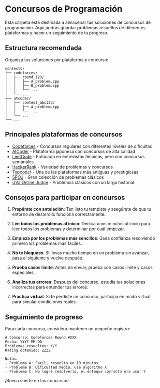 # Concursos de Programación

Esta carpeta está destinada a almacenar tus soluciones de concursos de programación. Aquí podrás guardar problemas resueltos de diferentes plataformas y hacer un seguimiento de tu progreso.

## Estructura recomendada

Organiza tus soluciones por plataforma y concurso:

```
contests/
├── codeforces/
│   ├── round_123/
│   │   ├── A_problem.cpp
│   │   ├── B_problem.cpp
│   │   └── ...
│   └── ...
├── atcoder/
│   ├── contest_abc123/
│   │   ├── A_problem.cpp
│   │   └── ...
│   └── ...
└── ...
```

## Principales plataformas de concursos

- [Codeforces](https://codeforces.com/) - Concursos regulares con diferentes niveles de dificultad
- [AtCoder](https://atcoder.jp/) - Plataforma japonesa con concursos de alta calidad
- [LeetCode](https://leetcode.com/) - Enfocado en entrevistas técnicas, pero con concursos semanales
- [HackerRank](https://www.hackerrank.com/) - Variedad de problemas y concursos
- [Topcoder](https://www.topcoder.com/) - Una de las plataformas más antiguas y prestigiosas
- [SPOJ](https://www.spoj.com/) - Gran colección de problemas clásicos
- [UVa Online Judge](https://onlinejudge.org/) - Problemas clásicos con un largo historial

## Consejos para participar en concursos

1. **Prepárate con antelación**: Ten listo tu template y asegúrate de que tu entorno de desarrollo funciona correctamente.

2. **Lee todos los problemas al inicio**: Dedica unos minutos al inicio para leer todos los problemas y determinar por cuál empezar.

3. **Empieza por los problemas más sencillos**: Gana confianza resolviendo primero los problemas más fáciles.

4. **No te bloquees**: Si llevas mucho tiempo en un problema sin avanzar, pasa al siguiente y vuelve después.

5. **Prueba casos límite**: Antes de enviar, prueba con casos límite y casos especiales.

6. **Analiza tus errores**: Después del concurso, estudia tus soluciones incorrectas para entender tus errores.

7. **Práctica virtual**: Si te perdiste un concurso, participa en modo virtual para simular condiciones reales.

## Seguimiento de progreso

Para cada concurso, considera mantener un pequeño registro:

```
# Concurso: Codeforces Round #XXX
Fecha: YYYY-MM-DD
Problemas resueltos: X/Y
Rating obtenido: ZZZZ

Notas:
- Problema A: Fácil, resuelto en 10 minutos
- Problema B: Dificultad media, usé algoritmo X
- Problema C: No logré resolverlo, el enfoque correcto era usar Y
```

¡Buena suerte en tus concursos! 
